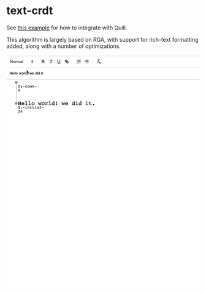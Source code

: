 # text-crdt

See [this example](https://github.com/jaredly/local-first/tree/master/examples/quill-crdt) for how to integrate with Quill.

This algorithm is largely based on RGA, with support for rich-text formatting added, along with a number of optimizations.

![visualization of the algorithm](./text-crdt-viz.gif)